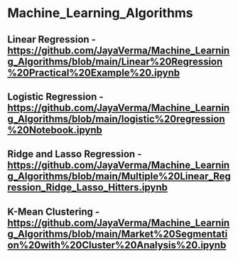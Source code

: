 # Machine_Learning_Algorithms

## Linear Regression - https://github.com/JayaVerma/Machine_Learning_Algorithms/blob/main/Linear%20Regression%20Practical%20Example%20.ipynb
## Logistic Regression - https://github.com/JayaVerma/Machine_Learning_Algorithms/blob/main/logistic%20regression%20Notebook.ipynb
## Ridge and Lasso Regression - https://github.com/JayaVerma/Machine_Learning_Algorithms/blob/main/Multiple%20Linear_Regression_Ridge_Lasso_Hitters.ipynb
## K-Mean Clustering - https://github.com/JayaVerma/Machine_Learning_Algorithms/blob/main/Market%20Segmentation%20with%20Cluster%20Analysis%20.ipynb
